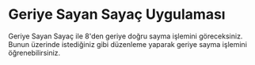 # Geriye Sayan Sayaç Uygulaması
Geriye Sayan Sayaç ile 8'den geriye doğru sayma işlemini göreceksiniz. Bunun üzerinde istediğiniz gibi düzenleme yaparak geriye sayma işlemini öğrenebilirsiniz.

